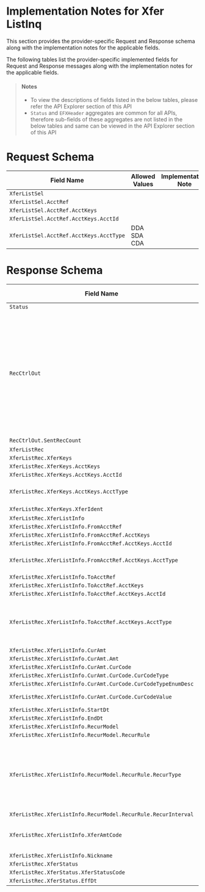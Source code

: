 # Implementation Notes for Xfer ListInq
This section provides the provider-specific Request and Response schema along with the implementation notes for the applicable fields.
<!-- 
type: tab 
titles: Premier, 
-->


The following tables list the provider-specific implemented fields for Request and Response messages along with the implementation notes for the applicable fields. 


<!-- theme: info -->
> #### Notes
> 
> -	To view the descriptions of fields listed in the below tables, please refer the API Explorer section of this API
> - `Status` and `EFXHeader` aggregates are common for all APIs, therefore sub-fields of these aggregates are not listed in the below tables and same can be viewed in the API Explorer section of this API


# Request Schema
|Field Name|Allowed Values|Implementation Note|
|----|----|----|
|`XferListSel`|||
|`XferListSel.AcctRef`|||
|`XferListSel.AcctRef.AcctKeys`|||
|`XferListSel.AcctRef.AcctKeys.AcctId`|||
|`XferListSel.AcctRef.AcctKeys.AcctType`|DDA<br>SDA<br>CDA||
# Response Schema
|Field Name|Allowed Values|Implementation Note|
|----|----|----|
|`Status`|||
|`RecCtrlOut`||Service Provider does not support record control for transfer list inquiry. Up to 999 transfer records can be returned in the response. All transfer addendas available on the account will be returned in the response.|
|`RecCtrlOut.SentRecCount`|1-999||
|`XferListRec`|||
|`XferListRec.XferKeys`|||
|`XferListRec.XferKeys.AcctKeys`|||
|`XferListRec.XferKeys.AcctKeys.AcctId`|||
|`XferListRec.XferKeys.AcctKeys.AcctType`|DDA<br>SDA<br>CDA||
|`XferListRec.XferKeys.XferIdent`|1-999||
|`XferListRec.XferListInfo`|||
|`XferListRec.XferListInfo.FromAcctRef`|||
|`XferListRec.XferListInfo.FromAcctRef.AcctKeys`|||
|`XferListRec.XferListInfo.FromAcctRef.AcctKeys.AcctId`|||
|`XferListRec.XferListInfo.FromAcctRef.AcctKeys.AcctType`|DDA<br>SDA<br>CDA||
|`XferListRec.XferListInfo.ToAcctRef`|||
|`XferListRec.XferListInfo.ToAcctRef.AcctKeys`|||
|`XferListRec.XferListInfo.ToAcctRef.AcctKeys.AcctId`|||
|`XferListRec.XferListInfo.ToAcctRef.AcctKeys.AcctType`|DDA<br>SDA<br>EXT<br>LOAN<br>SDB<br>GLA<br>||
|`XferListRec.XferListInfo.CurAmt`|||
|`XferListRec.XferListInfo.CurAmt.Amt`|||
|`XferListRec.XferListInfo.CurAmt.CurCode`|||
|`XferListRec.XferListInfo.CurAmt.CurCode.CurCodeType`|||
|`XferListRec.XferListInfo.CurAmt.CurCode.CurCodeTypeEnumDesc`|||
|`XferListRec.XferListInfo.CurAmt.CurCode.CurCodeValue`|Premier supports USD only.||
|`XferListRec.XferListInfo.StartDt`|||
|`XferListRec.XferListInfo.EndDt`|||
|`XferListRec.XferListInfo.RecurModel`|||
|`XferListRec.XferListInfo.RecurModel.RecurRule`|||
|`XferListRec.XferListInfo.RecurModel.RecurRule.RecurType`|Cycle<br>Monthly<br>Quarterly<br>Yearly<br>Weekly<br>TwiceMonthly<br>Once <br>InterestCycle<br>Maturity||
|`XferListRec.XferListInfo.RecurModel.RecurRule.RecurInterval`|||
|`XferListRec.XferListInfo.XferAmtCode`|Fixed<br>Variable<br>IntPlusDistribution<br>BalanceMinusDistribution||
|`XferListRec.XferListInfo.Nickname`|||
|`XferListRec.XferStatus`|||
|`XferListRec.XferStatus.XferStatusCode`|||
|`XferListRec.XferStatus.EffDt`|||
<!-- type: tab-end -->
